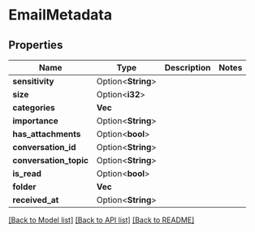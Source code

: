 # EmailMetadata

## Properties

Name | Type | Description | Notes
------------ | ------------- | ------------- | -------------
**sensitivity** | Option<**String**> |  | 
**size** | Option<**i32**> |  | 
**categories** | **Vec<String>** |  | 
**importance** | Option<**String**> |  | 
**has_attachments** | Option<**bool**> |  | 
**conversation_id** | Option<**String**> |  | 
**conversation_topic** | Option<**String**> |  | 
**is_read** | Option<**bool**> |  | 
**folder** | **Vec<String>** |  | 
**received_at** | Option<**String**> |  | 

[[Back to Model list]](../README.md#documentation-for-models) [[Back to API list]](../README.md#documentation-for-api-endpoints) [[Back to README]](../README.md)


